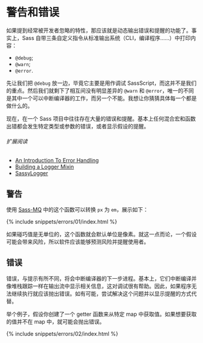 
# 警告和错误

如果提到经常被开发者忽略的特性，那应该就是动态输出错误和提醒的功能了。事实上，Sass 自带三条自定义指令从标准输出系统（CLI，编译程序……）中打印内容：

* `@debug`;
* `@warn`;
* `@error`.

先让我们把 `@debug` 放一边，毕竟它主要是用作调试 SassScript，而这并不是我们的重点。然后我们就剩下了相互间没有明显差异的 `@warn` 和 `@error`，唯一的不同是其中一个可以中断编译器的工作，而另一个不能。我想让你猜猜具体每一个都是做什么的。

现在，在一个 Sass 项目中往往存在大量的错误和提醒。基本上任何混合宏和函数出错都会发生特定类型或参数的错误，或者显示假设的提醒。

###### 扩展阅读

* [An Introduction To Error Handling](http://webdesign.tutsplus.com/tutorials/an-introduction-to-error-handling-in-sass--cms-19996)
* [Building a Logger Mixin](http://webdesign.tutsplus.com/tutorials/building-a-logger-mixin-in-sass--cms-22070)
* [SassyLogger](https://github.com/HugoGiraudel/SassyLogger)

## 警告

使用 [Sass-MQ](https://github.com/sass-mq/sass-mq) 中的这个函数可以转换 `px` 为 `em`，展示如下：

{% include snippets/errors/01/index.html %}

如果碰巧值是无单位的，这个函数就会默认单位是像素。就这一点而论，一个假设可能会带来风险，所以软件应该能够预测风险并提醒使用者。

## 错误

错误，与提示有所不同，将会中断编译器的下一步进程。基本上，它们中断编译并像堆栈跟踪一样在输出流中显示相关信息，这对调试很有帮助。因此，如果程序无法继续执行就应该抛出错误。如有可能，尝试解决这个问题并以显示提醒的方式代替。

举个例子，假设你创建了一个 getter 函数来从特定 map 中获取值。如果想要获取的值并不在 map 中，就可能会抛出错误。

{% include snippets/errors/02/index.html %}
